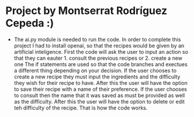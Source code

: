# Project by Montserrat Rodríguez Cepeda :)
- The ai.py module is needed to run the code.
In order to complete this project I had to install openai, so that the recipes would be given by an artificial inteligence.
First the code will ask the user to input an action so that they can eauter 1. consult the previous recipes or 2. create a new one
The if statements are used so that the code branches and exectues a different thing depending on your decision.
If the user chooses to create a new recipe they must input the ingredients and the difficulty they wish for their recipe to have.
After this the user will have the option to save their recipe with a name of their preference.
If the user chooses to consult then the name that it was saved as must be provided as well as the difficulty.
After this the user will have the option to delete or edit teh difficulty of the recipe.
That is how the code works.
